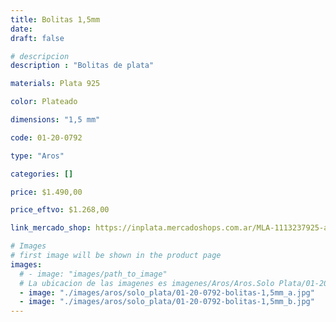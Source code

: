 ```yaml
---
title: Bolitas 1,5mm
date: 
draft: false

# descripcion
description : "Bolitas de plata"

materials: Plata 925

color: Plateado

dimensions: "1,5 mm"

code: 01-20-0792

type: "Aros"

categories: []

price: $1.490,00

price_eftvo: $1.268,00

link_mercado_shop: https://inplata.mercadoshops.com.ar/MLA-1113237925-aros-plata-925-bolitas-perlas-de-plata-1,5mm-_JM

# Images
# first image will be shown in the product page
images:
  # - image: "images/path_to_image"
  # La ubicacion de las imagenes es imagenes/Aros/Aros.Solo Plata/01-20-0792-bolitas-1,5mm
  - image: "./images/aros/solo_plata/01-20-0792-bolitas-1,5mm_a.jpg"
  - image: "./images/aros/solo_plata/01-20-0792-bolitas-1,5mm_b.jpg"
---
```

